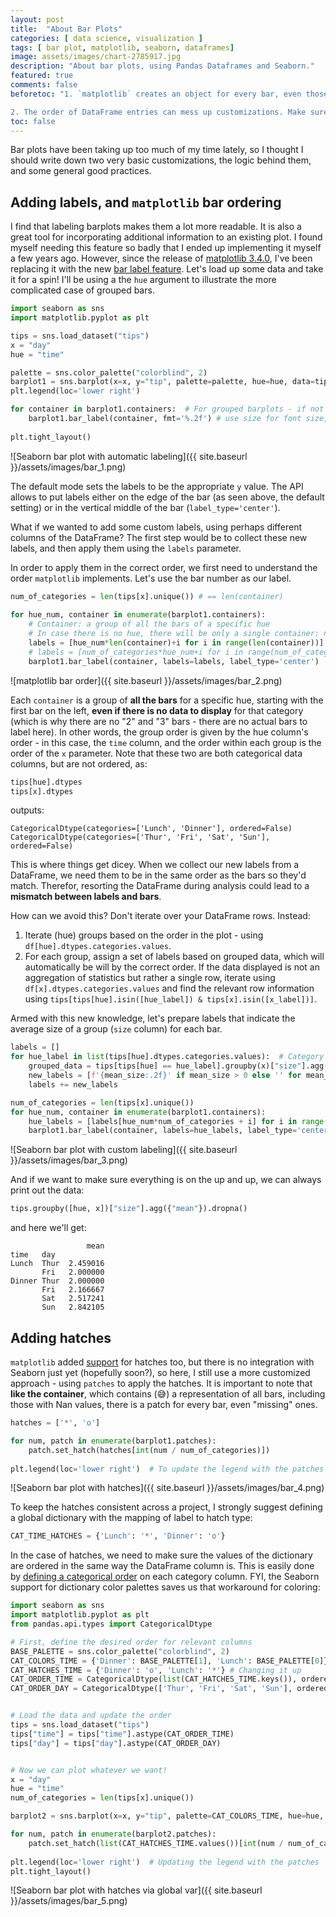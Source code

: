 ```yaml
---
layout: post
title:  "About Bar Plots"
categories: [ data science, visualization ]
tags: [ bar plot, matplotlib, seaborn, dataframes]
image: assets/images/chart-2785917.jpg
description: "About bar plots, using Pandas Dataframes and Seaborn."
featured: true
comments: false
beforetoc: "1. `matplotlib` creates an object for every bar, even those with missing values. 

2. The order of DataFrame entries can mess up customizations. Make sure to collect labels by iterating over the categories instead of the DataFrame, and use the same `hue` order when assigning hatches. For colors, Seaborn support allows to keep a dictionary, no order required."
toc: false
---
```

Bar plots have been taking up too much of my time lately, so I thought I should write down two very basic customizations, the logic behind them, and some general good practices.

## Adding labels, and `matplotlib` bar ordering
I find that labeling barplots makes them a lot more readable. It is also a great tool for incorporating additional information to an existing plot.
I found myself needing this feature so badly that I ended up implementing it myself a few years ago.
However, since the release of <a href="https://matplotlib.org/stable/users/prev_whats_new/whats_new_3.4.0.html" target="_blank">matplotlib 3.4.0</a>, I've been replacing it with the new <a href="https://matplotlib.org/stable/api/_as_gen/matplotlib.axes.Axes.bar_label.html" target="_blank">bar label feature</a>. 
Let's load up some data and take it for a spin! I'll be using a the `hue` argument to illustrate the more complicated case of grouped bars.

```python
import seaborn as sns
import matplotlib.pyplot as plt

tips = sns.load_dataset("tips")
x = "day"
hue = "time"

palette = sns.color_palette("colorblind", 2)
barplot1 = sns.barplot(x=x, y="tip", palette=palette, hue=hue, data=tips, ci=None)
plt.legend(loc='lower right')

for container in barplot1.containers:  # For grouped barplots - if not using "hue", there is a single container
    barplot1.bar_label(container, fmt='%.2f') # use size for font size, color for, well, color...
    
plt.tight_layout()
```

![Seaborn bar plot with automatic labeling]({{ site.baseurl }}/assets/images/bar_1.png)

The default mode sets the labels to be the appropriate `y` value. The API allows to put labels either on the edge of the bar (as seen above, the default setting) or in the vertical middle of the bar (`label_type='center'`).

What if we wanted to add some custom labels, using perhaps different columns of the DataFrame? 
The first step would be to collect these new labels, and then apply them using the `labels` parameter.
<!--As I mentioned in a <a href="{{ site.baseurl }}{{page.previous.url}}" target="_blank">previous post</a>, customizations relies heavily on the order of your DataFrame, and that is also true in this case. -->
In order to apply them in the correct order, we first need to understand the order `matplotlib` implements. Let's use the bar number as our label.  

```python
num_of_categories = len(tips[x].unique()) # == len(container)
    
for hue_num, container in enumerate(barplot1.containers): 
    # Container: a group of all the bars of a specific hue
    # In case there is no hue, there will be only a single container: num_of_categories == 1
    labels = [hue_num*len(container)+i for i in range(len(container))]
    # labels = [num_of_categories*hue_num+i for i in range(num_of_categories)] # Alternative
    barplot1.bar_label(container, labels=labels, label_type='center')
```
![matplotlib bar order]({{ site.baseurl }}/assets/images/bar_2.png)

Each `container` is a group of **all the bars** for a specific hue, starting with the first bar on the left, **even if there is no data to display** for that category (which is why there are no "2" and "3" bars - there are no actual bars to label here). 
In other words, the group order is given by the hue column's order - in this case, the `time` column, and the order within each group is the order of the `x` parameter.
Note that these two are both categorical data columns, but are not ordered, as:

```python
tips[hue].dtypes
tips[x].dtypes
```

outputs:
```
CategoricalDtype(categories=['Lunch', 'Dinner'], ordered=False)
CategoricalDtype(categories=['Thur', 'Fri', 'Sat', 'Sun'], ordered=False)
```

This is where things get dicey. 
When we collect our new labels from a DataFrame, we need them to be in the same order as the bars so they'd match. Therefor, resorting the DataFrame during analysis could lead to a **mismatch between labels and bars**.

How can we avoid this? Don't iterate over your DataFrame rows. Instead:
1. Iterate (hue) groups based on the order in the plot - using `df[hue].dtypes.categories.values`.
2. For each group, assign a set of labels based on grouped data, which will automatically be will by the correct order. If the data displayed is not an aggregation of statistics but rather a single row, iterate using `df[x].dtypes.categories.values` and find the relevant row information using `tips[tips[hue].isin([hue_label]) & tips[x].isin([x_label])]`.

<!--I will note that I always encourge <a href="{{ site.baseurl }}{{page.previous.url}}" target="_blank">defining an order on the DataFrame</a> - this way, we can sort the data based on the `hue` and `x` columns when need be, and get the desired order.-->

Armed with this new knowledge, let's prepare labels that indicate the average size of a group (`size` column) for each bar. 

```python
labels = []
for hue_label in list(tips[hue].dtypes.categories.values):  # Category list defines the order
    grouped_data = tips[tips[hue] == hue_label].groupby(x)["size"].agg({"mean"})
    new_labels = [f'{mean_size:.2f}' if mean_size > 0 else '' for mean_size in list(grouped_data['mean'].values)]
    labels += new_labels

num_of_categories = len(tips[x].unique())
for hue_num, container in enumerate(barplot1.containers):
    hue_labels = [labels[hue_num*num_of_categories + i] for i in range(num_of_categories)]
    barplot1.bar_label(container, labels=hue_labels, label_type='center', color='white')
```

![Seaborn bar plot with custom labeling]({{ site.baseurl }}/assets/images/bar_3.png)

And if we want to make sure everything is on the up and up, we can always print out the data:
```python
tips.groupby([hue, x])["size"].agg({"mean"}).dropna()
```

and here we'll get:
```
                 mean
time   day           
Lunch  Thur  2.459016
       Fri   2.000000
Dinner Thur  2.000000
       Fri   2.166667
       Sat   2.517241
       Sun   2.842105
```


## Adding hatches

`matplotlib` added <a href="https://matplotlib.org/stable/api/_as_gen/matplotlib.axes.Axes.bar.html#matplotlib.axes.Axes.bar" target="_blank">support</a> for hatches too, but there is no integration with Seaborn just yet (hopefully soon?), so here, I still use a more customized approach - using `patches` to apply the hatches.
It is important to note that <b>like the container</b>, which contains (:sweat_smile:) a representation of all bars, including those with Nan values, there is a patch for every bar, even "missing" ones.

```python
hatches = ['*', 'o']

for num, patch in enumerate(barplot1.patches): 
    patch.set_hatch(hatches[int(num / num_of_categories)])  
    
plt.legend(loc='lower right')  # To update the legend with the patches 
```
![Seaborn bar plot with hatches]({{ site.baseurl }}/assets/images/bar_4.png)

To keep the hatches consistent across a project, I strongly suggest defining a global dictionary with the mapping of label to hatch type:
 
```python
CAT_TIME_HATCHES = {'Lunch': '*', 'Dinner': 'o'}
```

In the case of hatches, we need to make sure the values of the dictionary are ordered in the same way the DataFrame column is.
This is easily done by <a href="{{ site.baseurl }}{{page.previous.url}}" target="_blank">defining a categorical order</a> on each category column.
FYI, the Seaborn support for dictionary color palettes saves us that workaround for coloring:

 
```python
import seaborn as sns
import matplotlib.pyplot as plt
from pandas.api.types import CategoricalDtype

# First, define the desired order for relevant columns
BASE_PALETTE = sns.color_palette("colorblind", 2)
CAT_COLORS_TIME = {'Dinner': BASE_PALETTE[1], 'Lunch': BASE_PALETTE[0]} # The order doesn't matter
CAT_HATCHES_TIME = {'Dinner': 'o', 'Lunch': '*'} # Changing it up
CAT_ORDER_TIME = CategoricalDtype(list(CAT_HATCHES_TIME.keys()), ordered=True)
CAT_ORDER_DAY = CategoricalDtype(['Thur', 'Fri', 'Sat', 'Sun'], ordered=True)


# Load the data and update the order
tips = sns.load_dataset("tips")
tips["time"] = tips["time"].astype(CAT_ORDER_TIME)  
tips["day"] = tips["day"].astype(CAT_ORDER_DAY)  


# Now we can plot whatever we want!
x = "day"
hue = "time"
num_of_categories = len(tips[x].unique())

barplot2 = sns.barplot(x=x, y="tip", palette=CAT_COLORS_TIME, hue=hue, data=tips, ci=None)

for num, patch in enumerate(barplot2.patches): 
    patch.set_hatch(list(CAT_HATCHES_TIME.values())[int(num / num_of_categories)])  
    
plt.legend(loc='lower right')  # Updating the legend with the patches 
plt.tight_layout()
```

![Seaborn bar plot with hatches via global var]({{ site.baseurl }}/assets/images/bar_5.png)
